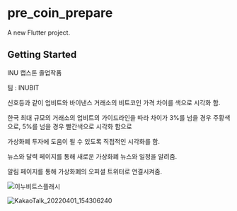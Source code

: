 # pre_coin_prepare

A new Flutter project.

## Getting Started

INU 캡스톤 졸업작품

팀 : INUBIT


신호등과 같이 업비트와 바이낸스 거래소의 비트코인 가격 차이를 색으로 시각화 함.

한국 최대 규모의 거래소의 업비트의 가이드라인을 따라 차이가 3%를 넘을 경우 주황색으로, 5%를 넘을 경우 빨간색으로 시각화 함으로

가상화폐 투자에 도움이 될 수 있도록 직접적인 시각화를 함.

뉴스와 달력 페이지를 통해 새로운 가상화폐 뉴스와 일정을 알려줌.

알림 페이지를 통해 가상화폐의 오피셜 트위터로 연결시켜줌.

![이누비트스플래시](https://user-images.githubusercontent.com/38679251/143684122-31788961-adae-416a-b121-6cf374667219.png)


![KakaoTalk_20220401_154306240](https://user-images.githubusercontent.com/38679251/161210310-31a86611-7ce2-40a6-b0ab-e4c5b3127833.jpg)
